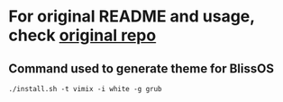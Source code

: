# For original README and usage, check [original repo](https://github.com/vinceliuice/grub2-themes)

## Command used to generate theme for BlissOS

```
./install.sh -t vimix -i white -g grub
```
